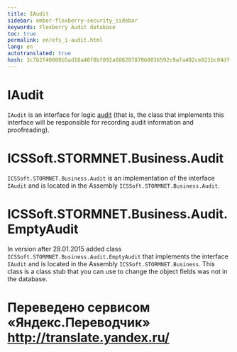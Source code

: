 ```yaml
--- 
title: IAudit 
sidebar: ember-flexberry-security_sidebar 
keywords: Flexberry Audit database 
toc: true 
permalink: en/efs_i-audit.html 
lang: en 
autotranslated: true 
hash: 3c7b2f40808b5ad18a40f8bf092a60828787060036592c9afa402ce821bc04df 
--- 
```


# IAudit 
`IAudit` is an interface for logic [audit](fa_audit-web.html) (that is, the class that implements this interface will be responsible for recording audit information and proofreading). 

# ICSSoft.STORMNET.Business.Audit 
`ICSSoft.STORMNET.Business.Audit` is an implementation of the interface `IAudit` and is located in the Assembly `ICSSoft.STORMNET.Business.Audit`. 

# ICSSoft.STORMNET.Business.Audit.EmptyAudit 
In version after 28.01.2015 added class `ICSSoft.STORMNET.Business.Audit.EmptyAudit` that implements the interface `IAudit` and is located in the Assembly `ICSSoft.STORMNET.Business`. This class is a class stub that you can use to change the object fields was not in the database. 



 # Переведено сервисом «Яндекс.Переводчик» http://translate.yandex.ru/